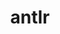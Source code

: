---
title: "antlr"
layout: cache
categories: [package, develop-2024-08-04]
meta: {"versions": ["2.7.7"], "compilers": ["cce@=15.0.1", "gcc@=10.3.0", "gcc@=11.4.0", "gcc@=9.4.0", "oneapi@=2024.2.0"], "oss": ["rhel8", "sle_hpc15", "ubuntu20.04", "ubuntu22.04"], "platforms": ["linux"], "targets": ["neoverse_v1", "neoverse_v2", "ppc64le", "x86_64_v3", "x86_64_v4", "zen4"], "stacks": ["e4s-cray-rhel", "e4s-cray-sles", "e4s-neoverse-v2", "e4s-neoverse_v1", "e4s-oneapi", "e4s-power", "root"], "num_specs": 7, "num_specs_by_stack": {"root": 7, "e4s-cray-rhel": 1, "e4s-cray-sles": 1, "e4s-power": 1, "e4s-neoverse_v1": 1, "e4s-neoverse-v2": 1, "e4s-oneapi": 1}}
spec_details: [{"hash": "wcrx26vjf4z5lhep6qp5z23ixgff3pgz", "compiler": "cce@=15.0.1", "versions": ["2.7.7"], "os": "rhel8", "platform": "linux", "target": "zen4", "variants": ["build_system=autotools", "+cxx", "~java", "patches=33897ad", "~pic", "~python"], "stacks": ["root", "e4s-cray-rhel"], "size": "-", "tarball": "https://binaries.spack.io/develop-2024-08-04/build_cache/linux-rhel8-zen4/cce-15.0.1/antlr-2.7.7/linux-rhel8-zen4-cce-15.0.1-antlr-2.7.7-wcrx26vjf4z5lhep6qp5z23ixgff3pgz.spack"}, {"hash": "mpacc6ny3waukzxl6gzepotq6qbvrfdm", "compiler": "gcc@=10.3.0", "versions": ["2.7.7"], "os": "sle_hpc15", "platform": "linux", "target": "x86_64_v4", "variants": ["build_system=autotools", "+cxx", "~java", "patches=33897ad", "~pic", "~python"], "stacks": ["e4s-cray-sles", "root"], "size": "-", "tarball": "https://binaries.spack.io/develop-2024-08-04/build_cache/linux-sle_hpc15-x86_64_v4/gcc-10.3.0/antlr-2.7.7/linux-sle_hpc15-x86_64_v4-gcc-10.3.0-antlr-2.7.7-mpacc6ny3waukzxl6gzepotq6qbvrfdm.spack"}, {"hash": "qjb235rw4zsrh4ipr5s63egjaijma7iu", "compiler": "gcc@=9.4.0", "versions": ["2.7.7"], "os": "ubuntu20.04", "platform": "linux", "target": "ppc64le", "variants": ["build_system=autotools", "+cxx", "~java", "patches=33897ad", "~pic", "~python"], "stacks": ["root", "e4s-power"], "size": "-", "tarball": "https://binaries.spack.io/develop-2024-08-04/build_cache/linux-ubuntu20.04-ppc64le/gcc-9.4.0/antlr-2.7.7/linux-ubuntu20.04-ppc64le-gcc-9.4.0-antlr-2.7.7-qjb235rw4zsrh4ipr5s63egjaijma7iu.spack"}, {"hash": "4rmusycxuukmrdxlrwi6wia3q3exgosy", "compiler": "gcc@=11.4.0", "versions": ["2.7.7"], "os": "ubuntu22.04", "platform": "linux", "target": "neoverse_v1", "variants": ["build_system=autotools", "+cxx", "~java", "patches=33897ad", "~pic", "~python"], "stacks": ["root", "e4s-neoverse_v1"], "size": "-", "tarball": "https://binaries.spack.io/develop-2024-08-04/build_cache/linux-ubuntu22.04-neoverse_v1/gcc-11.4.0/antlr-2.7.7/linux-ubuntu22.04-neoverse_v1-gcc-11.4.0-antlr-2.7.7-4rmusycxuukmrdxlrwi6wia3q3exgosy.spack"}, {"hash": "jumb4utdm37nubghaqiuw2eijpmz23ym", "compiler": "gcc@=11.4.0", "versions": ["2.7.7"], "os": "ubuntu22.04", "platform": "linux", "target": "neoverse_v2", "variants": ["build_system=autotools", "+cxx", "~java", "patches=33897ad", "~pic", "~python"], "stacks": ["root", "e4s-neoverse-v2"], "size": "-", "tarball": "https://binaries.spack.io/develop-2024-08-04/build_cache/linux-ubuntu22.04-neoverse_v2/gcc-11.4.0/antlr-2.7.7/linux-ubuntu22.04-neoverse_v2-gcc-11.4.0-antlr-2.7.7-jumb4utdm37nubghaqiuw2eijpmz23ym.spack"}, {"hash": "wux3h4f2x44ujzldktoi3vmi7fpeqbhy", "compiler": "gcc@=11.4.0", "versions": ["2.7.7"], "os": "ubuntu22.04", "platform": "linux", "target": "x86_64_v3", "variants": ["build_system=autotools", "+cxx", "~java", "patches=33897ad", "~pic", "~python"], "stacks": ["root"], "size": "-", "tarball": "https://binaries.spack.io/develop-2024-08-04/build_cache/linux-ubuntu22.04-x86_64_v3/gcc-11.4.0/antlr-2.7.7/linux-ubuntu22.04-x86_64_v3-gcc-11.4.0-antlr-2.7.7-wux3h4f2x44ujzldktoi3vmi7fpeqbhy.spack"}, {"hash": "qzs3b7aaquzlgwenjaop7tzsdndqtno5", "compiler": "oneapi@=2024.2.0", "versions": ["2.7.7"], "os": "ubuntu22.04", "platform": "linux", "target": "x86_64_v3", "variants": ["build_system=autotools", "+cxx", "~java", "patches=33897ad", "~pic", "~python"], "stacks": ["root", "e4s-oneapi"], "size": "-", "tarball": "https://binaries.spack.io/develop-2024-08-04/build_cache/linux-ubuntu22.04-x86_64_v3/oneapi-2024.2.0/antlr-2.7.7/linux-ubuntu22.04-x86_64_v3-oneapi-2024.2.0-antlr-2.7.7-qzs3b7aaquzlgwenjaop7tzsdndqtno5.spack"}]
---